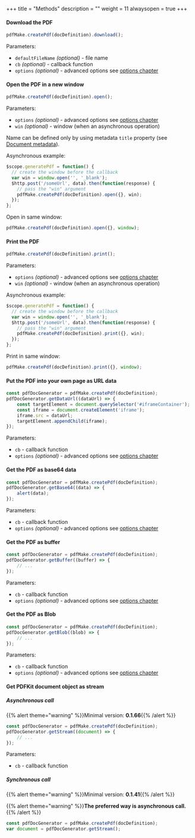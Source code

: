 +++
title = "Methods"
description = ""
weight = 11
alwaysopen = true
+++

#### Download the PDF
```js
pdfMake.createPdf(docDefinition).download();
```
Parameters:

* `defaultFileName` _(optional)_ - file name
* `cb` _(optional)_ - callback function
* `options` _(optional)_ - advanced options see [options chapter](/docs/options/)

#### Open the PDF in a new window
```js
pdfMake.createPdf(docDefinition).open();
```
Parameters:

* `options` _(optional)_ - advanced options see [options chapter](/docs/options/)
* `win` _(optional)_ - window (when an asynchronous operation)

Name can be defined only by using metadata `title` property (see [Document metadata](/docs/document-definition-object/document-medatadata/)).

Asynchronous example:
```js
$scope.generatePdf = function() {
  // create the window before the callback
  var win = window.open('', '_blank');
  $http.post('/someUrl', data).then(function(response) {
    // pass the "win" argument
    pdfMake.createPdf(docDefinition).open({}, win);
  });
};
```

Open in same window:
```js
pdfMake.createPdf(docDefinition).open({}, window);
```

#### Print the PDF
```js
pdfMake.createPdf(docDefinition).print();
```
Parameters:

* `options` _(optional)_ - advanced options see [options chapter](/docs/options/)
* `win` _(optional)_ - window (when an asynchronous operation)

Asynchronous example:
```js
$scope.generatePdf = function() {
  // create the window before the callback
  var win = window.open('', '_blank');
  $http.post('/someUrl', data).then(function(response) {
    // pass the "win" argument
    pdfMake.createPdf(docDefinition).print({}, win);
  });
};
```

Print in same window:
```js
pdfMake.createPdf(docDefinition).print({}, window);
```

#### Put the PDF into your own page as URL data
```js
const pdfDocGenerator = pdfMake.createPdf(docDefinition);
pdfDocGenerator.getDataUrl((dataUrl) => {
	const targetElement = document.querySelector('#iframeContainer');
	const iframe = document.createElement('iframe');
	iframe.src = dataUrl;
	targetElement.appendChild(iframe);
});
```
Parameters:

* `cb` - callback function
* `options` _(optional)_ - advanced options see [options chapter](/docs/options/)

#### Get the PDF as base64 data
```js
const pdfDocGenerator = pdfMake.createPdf(docDefinition);
pdfDocGenerator.getBase64((data) => {
	alert(data);
});
```
Parameters:

* `cb` - callback function
* `options` _(optional)_ - advanced options see [options chapter](/docs/options/)

#### Get the PDF as buffer
```js
const pdfDocGenerator = pdfMake.createPdf(docDefinition);
pdfDocGenerator.getBuffer((buffer) => {
	// ...
});
```
Parameters:

* `cb` - callback function
* `options` _(optional)_ - advanced options see [options chapter](/docs/options/)

#### Get the PDF as Blob
```js
const pdfDocGenerator = pdfMake.createPdf(docDefinition);
pdfDocGenerator.getBlob((blob) => {
	// ...
});
```
Parameters:

* `cb` - callback function
* `options` _(optional)_ - advanced options see [options chapter](/docs/options/)

#### Get PDFKit document object as stream

##### Asynchronous call

{{% alert theme="warning" %}}Minimal version: **0.1.66**{{% /alert %}}

```js
const pdfDocGenerator = pdfMake.createPdf(docDefinition);
pdfDocGenerator.getStream((document) => {
	// ...
});
```
Parameters:

* `cb` - callback function

##### Synchronous call

{{% alert theme="warning" %}}Minimal version: **0.1.41**{{% /alert %}}

{{% alert theme="warning" %}}**The preferred way is asynchronous call.**{{% /alert %}}

```js
const pdfDocGenerator = pdfMake.createPdf(docDefinition);
var document = pdfDocGenerator.getStream();
```